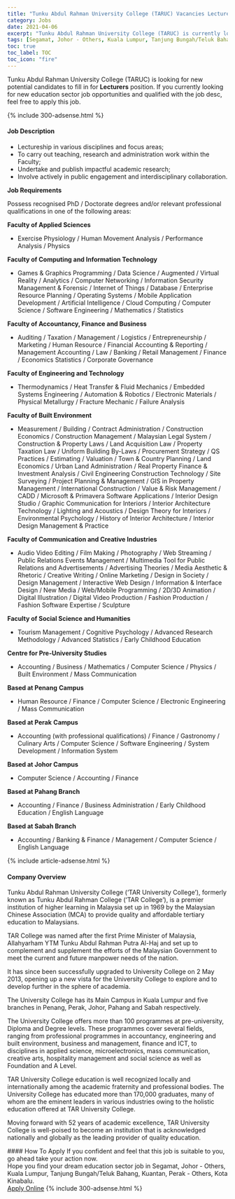 ```yaml
---
title: "Tunku Abdul Rahman University College (TARUC) Vacancies Lecturers" 
category: Jobs 
date: 2021-04-06 
excerpt: "Tunku Abdul Rahman University College (TARUC) is currently looking for suitable person to fill in the Lecturers which positioned at Segamat, Johor - Others, Kuala Lumpur, Tanjung Bungah/Teluk Bahang, Kuantan, Perak - Others, Kota Kinabalu" 
tags: [Segamat, Johor - Others, Kuala Lumpur, Tanjung Bungah/Teluk Bahang, Kuantan, Perak - Others, Kota Kinabalu] 
toc: true 
toc_label: TOC 
toc_icon: "fire" 
--- 
```


<p>Tunku Abdul Rahman University College (TARUC) is looking for new potential candidates to fill in for <b>Lecturers</b> position. If you currently looking for new education sector job opportunities and qualified with the job desc, feel free to apply this job.
</p>{% include 300-adsense.html %} 
<div><div><h4>Job Description</h4></div><div><div><span><div><ul><li>Lectureship in various disciplines and focus areas;</li><li>To carry out teaching, research and administration work within the Faculty;</li><li>Undertake and publish impactful academic research;&#160;</li><li>Involve actively in public engagement and interdisciplinary collaboration.</li></ul><p><strong>Job Requirements</strong></p><p>Possess recognised PhD / Doctorate degrees and/or relevant professional qualifications in one of the following areas:</p><p><strong>Faculty of Applied Sciences&#160;</strong></p><ul><li>Exercise Physiology / Human Movement Analysis / Performance Analysis / Physics</li></ul><p><strong>Faculty of Computing and Information Technology</strong></p><ul><li>Games &amp; Graphics Programming / Data Science / Augmented / Virtual Reality / Analytics / Computer Networking / Information Security Management &amp; Forensic / Internet of Things / Database / Enterprise Resource Planning / Operating Systems / Mobile Application Development / Artificial Intelligence / Cloud Computing / Computer Science / Software Engineering / Mathematics / Statistics</li></ul><p><strong></strong> <strong>Faculty of Accountancy, Finance and Business</strong></p><ul><li>Auditing / Taxation / Management / Logistics / Entrepreneurship / Marketing / Human Resource / Financial Accounting &amp; Reporting / Management Accounting / Law / Banking / Retail Management / Finance / Economics Statistics / Corporate Governance</li></ul><p><strong>Faculty of Engineering and Technology</strong></p><ul><li>Thermodynamics / Heat Transfer &amp; Fluid Mechanics / Embedded Systems Engineering / Automation &amp; Robotics / Electronic Materials / Physical Metallurgy / Fracture Mechanic / Failure Analysis</li></ul><p><strong>Faculty of Built Environment</strong></p><ul><li>Measurement / Building / Contract Administration / Construction Economics / Construction Management / Malaysian Legal System / Construction &amp; Property Laws / Land Acquisition Law / Property Taxation Law / Uniform Building By-Laws / Procurement Strategy / QS Practices / Estimating / Valuation / Town &amp; Country Planning / Land Economics / Urban Land Administration / Real Property Finance &amp; Investment Analysis / Civil Engineering Construction Technology / Site Surveying / Project Planning &amp; Management / GIS in Property Management / International Construction / Value &amp; Risk Management / CADD / Microsoft &amp; Primavera Software Applications / Interior Design Studio / Graphic Communication for Interiors / Interior Architecture Technology / Lighting and Acoustics / Design Theory for Interiors / Environmental Psychology / History of Interior Architecture / Interior Design Management &amp; Practice</li></ul><p><strong>Faculty of Communication and Creative Industries</strong></p><ul><li>Audio Video Editing / Film Making / Photography / Web Streaming / Public Relations Events Management / Multimedia Tool for Public Relations and Advertisements / Advertising Theories / Media Aesthetic &amp; Rhetoric / Creative Writing / Online Marketing / Design in Society / Design Management / Interactive Web Design / Information &amp; Interface Design / New Media / Web/Mobile Programming / 2D/3D Animation / Digital Illustration / Digital Video Production / Fashion Production / Fashion Software Expertise / Sculpture</li></ul><p><strong>Faculty of Social Science and Humanities</strong></p><ul><li>Tourism Management / Cognitive Psychology / Advanced Research Methodology / Advanced Statistics / Early Childhood Education</li></ul><p><strong>Centre for Pre-University Studies</strong></p><ul><li>Accounting / Business / Mathematics / Computer Science / Physics / Built Environment / Mass Communication</li></ul><p><strong>Based at Penang</strong>&#160;<strong>Campus</strong></p><ul><li>Human Resource / Finance / Computer Science / Electronic Engineering / Mass Communication</li></ul><p><strong>Based at Perak</strong>&#160;<strong>Campus</strong></p><ul><li>Accounting (with professional qualifications) / Finance / Gastronomy / Culinary Arts / <span>Computer Science / Software Engineering / System Development / Information System</span>&#160;</li></ul><p><strong>Based at Johor Campus</strong></p><ul><li>Computer Science / Accounting / Finance</li></ul><p><strong>Based at Pahang Branch</strong></p><ul><li>Accounting / Finance / Business Administration / Early Childhood Education / English Language</li></ul><p><strong>Based at Sabah Branch</strong></p><ul><li>Accounting / Banking &amp; Finance / Management / Computer Science / English Language</li></ul></div></span></div></div></div> 
{% include article-adsense.html %} 
<div><div><h4>Company Overview</h4></div><div><div><span><div><p>Tunku Abdul Rahman University College (&#8216;TAR University College&#8217;), formerly known as Tunku Abdul Rahman College (&#8216;TAR College&#8217;), is a premier institution of higher learning in Malaysia set up in 1969 by the Malaysian Chinese Association (MCA) to provide quality and affordable tertiary education to Malaysians.</p><p>TAR College was named after the first Prime Minister of Malaysia, Allahyarham YTM Tunku Abdul Rahman Putra Al-Haj and set up to complement and supplement the efforts of the Malaysian Government to meet the current and future manpower needs of the nation.</p><p>It has since been successfully upgraded to University College on 2 May 2013, opening up a new vista for the University College to explore and to develop further in the sphere of academia.</p><p>The University College has its Main Campus in Kuala Lumpur and five branches in Penang, Perak, Johor, Pahang and Sabah respectively.</p><p>The University College offers more than 100 programmes at pre-university, Diploma and Degree levels. These programmes cover several fields, ranging from professional programmes in accountancy, engineering and built environment, business and management, finance and ICT, to disciplines in applied science, microelectronics, mass communication, creative arts, hospitality management and social science as well as Foundation and A Level.</p><p>TAR University College education is well recognized locally and internationally among the academic fraternity and professional bodies. The University College has educated more than 170,000 graduates, many of whom are the eminent leaders in various industries owing to the holistic education offered at TAR University College.</p><p>Moving forward with 52 years of academic excellence, TAR University College is well-poised to become an institution that is acknowledged nationally and globally as the leading provider of quality education.</p></div></span></div></div></div> 
#### How To Apply 
If you confident and feel that this job is suitable to you, go ahead take your action now. <br/> 
Hope you find your dream education sector job in Segamat, Johor - Others, Kuala Lumpur, Tanjung Bungah/Teluk Bahang, Kuantan, Perak - Others, Kota Kinabalu. <br/> 
<a href="https://www.jobstreet.com.my/en/job/lecturers-4527144?jobId=jobstreet-my-job-4527144" class="btn btn--info" target="_blank" rel="nofollow noopenner">Apply Online</a> 
{% include 300-adsense.html %} 